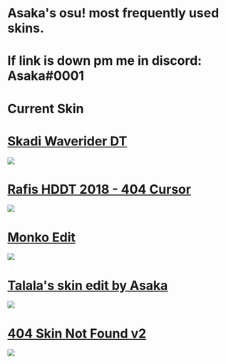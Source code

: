 # Asaka's osu! most frequently used skins.

# If link is down pm me in discord: Asaka#0001

# Current Skin
# [Skadi Waverider DT](https://mega.nz/file/5stSVaLQ#GPZ9HNOrIRnytcoUHfn9mV_Yy5igEwhTO6KQ3Ze5QjE) 
![](https://osu.ppy.sh/ss/17621076/fbf8)

# [Rafis HDDT 2018 - 404 Cursor](https://mega.nz/file/4hUhXAja#zWWDvgU-giGrb5VXadSRwuQPQbfPppjCBfQKc9dQK7g) 
![](https://osu.ppy.sh/ss/17342341/4f69)

# [Monko Edit](https://mega.nz/file/Y1VjxYSb#m1VRnqzokBR26BvcgdW6uoFgp67jQA-5M0dRTV17zc8) 
![](https://osu.ppy.sh/ss/17342350/6915)

# [Talala's skin edit by Asaka](https://mega.nz/file/h8VXHapB#uRkJvBBgXWFery9BchFK6SQDyuFfbvVDf77Q8GyLNVY) 
![](https://osu.ppy.sh/ss/17342356/9c3e)

# [404 Skin Not Found v2](https://mega.nz/file/04FzhCAY#mMPpSzv57dtN97QS3c2H1xD421dKWhixGBRSrUB2fMA) 
![](https://osu.ppy.sh/ss/17448784/41da)
